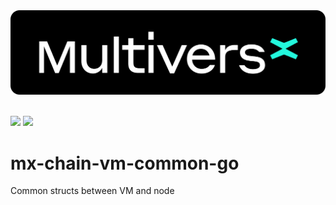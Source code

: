 <div style="text-align:center">
  <img src="https://raw.githubusercontent.com/multiversx/mx-chain-go/master/multiversx-logo.svg" alt="MultiversX"/>
</div>  

<br>

[![](https://img.shields.io/badge/made%20by-MultiversX-blue.svg?style=flat-square)](https://multiversx.com/)
[![](https://img.shields.io/badge/project-MultiversX%20Testnet-blue.svg?style=flat-square)](https://multiversx.com/)

# mx-chain-vm-common-go
Common structs between VM and node
